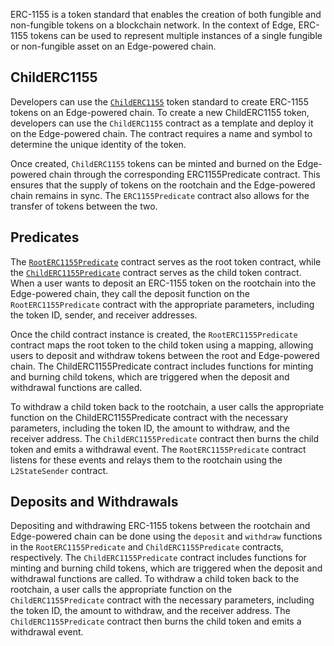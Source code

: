 ERC-1155 is a token standard that enables the creation of both fungible and non-fungible tokens on a blockchain network. In the context of Edge, ERC-1155 tokens can be used to represent multiple instances of a single fungible or non-fungible asset on an Edge-powered chain.

## ChildERC1155

Developers can use the [`ChildERC1155`](../../../../interfaces/erc1155/childerc1155.md) token standard to create ERC-1155 tokens on an Edge-powered chain. To create a new ChildERC1155 token, developers can use the `ChildERC1155` contract as a template and deploy it on the Edge-powered chain. The contract requires a name and symbol to determine the unique identity of the token.

Once created, `ChildERC1155` tokens can be minted and burned on the Edge-powered chain through the corresponding ERC1155Predicate contract. This ensures that the supply of tokens on the rootchain and the Edge-powered chain remains in sync. The `ERC1155Predicate` contract also allows for the transfer of tokens between the two.

## Predicates

The [`RootERC1155Predicate`](../../../../interfaces/erc1155/rooterc1155-predicate.md) contract serves as the root token contract, while the [`ChildERC1155Predicate`](../../../../interfaces/erc1155/childerc1155-predicate.md) contract serves as the child token contract. When a user wants to deposit an ERC-1155 token on the rootchain into the Edge-powered chain, they call the deposit function on the `RootERC1155Predicate` contract with the appropriate parameters, including the token ID, sender, and receiver addresses.

Once the child contract instance is created, the `RootERC1155Predicate` contract maps the root token to the child token using a mapping, allowing users to deposit and withdraw tokens between the root and Edge-powered chain. The ChildERC1155Predicate contract includes functions for minting and burning child tokens, which are triggered when the deposit and withdrawal functions are called.

To withdraw a child token back to the rootchain, a user calls the appropriate function on the ChildERC1155Predicate contract with the necessary parameters, including the token ID, the amount to withdraw, and the receiver address. The `ChildERC1155Predicate` contract then burns the child token and emits a withdrawal event. The `RootERC1155Predicate` contract listens for these events and relays them to the rootchain using the `L2StateSender` contract.

## Deposits and Withdrawals

Depositing and withdrawing ERC-1155 tokens between the rootchain and Edge-powered chain can be done using the `deposit` and `withdraw` functions in the `RootERC1155Predicate` and `ChildERC1155Predicate` contracts, respectively. The `ChildERC1155Predicate` contract includes functions for minting and burning child tokens, which are triggered when the deposit and withdrawal functions are called. To withdraw a child token back to the rootchain, a user calls the appropriate function on the `ChildERC1155Predicate` contract with the necessary parameters, including the token ID, the amount to withdraw, and the receiver address. The `ChildERC1155Predicate` contract then burns the child token and emits a withdrawal event.
